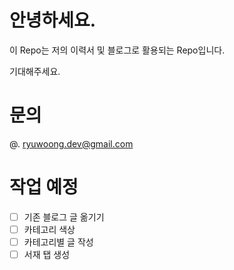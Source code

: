 # 안녕하세요.

이 Repo는 저의 이력서 및 블로그로 활용되는 Repo입니다.

기대해주세요.

# 문의

@. ryuwoong.dev@gmail.com

# 작업 예정

- [ ] 기존 블로그 글 옮기기
- [ ] 카테고리 색상
- [ ] 카테고리별 글 작성
- [ ] 서재 탭 생성
